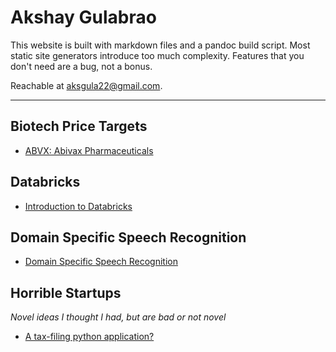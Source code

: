 
# Akshay Gulabrao

This website is built with markdown files and a pandoc build script. Most static site generators introduce too much complexity. Features that you don't need are a bug, not a bonus.

Reachable at [aksgula22@gmail.com](mailto:aksgula22@gmail.com).

---

## Biotech Price Targets
- [ABVX: Abivax Pharmaceuticals](./abvx.html)

## Databricks
- [Introduction to Databricks](./databricks.html)


## Domain Specific Speech Recognition
- [Domain Specific Speech Recognition](./voice_fake.html)

## Horrible Startups
*Novel ideas I thought I had, but are bad or not novel*

- [A tax-filing python application?](./tax-form-automation.html)